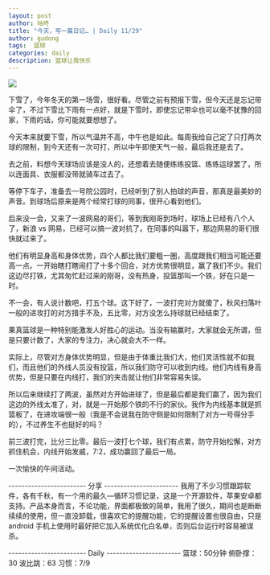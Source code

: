 ```yaml
---
layout: post
author: 咕咚
title: "今天，写一篇日记… | Daily 11/29"
author: gudong
tags:  篮球 
categories: daily
description: 篮球让我快乐
---
```

![](https://i.loli.net/2019/12/01/jgEklRoMBpw2VzZ.jpg)

下雪了，今年冬天的第一场雪，很好看。尽管之前有预报下雪，但今天还是忘记带伞了，不过下雪比下雨有一点好，就是下雪时，即使忘记带伞也可以毫不犹豫的回家，下雨的话，你可能就要想想了。

今天本来就要下雪，所以气温并不高，中午也是如此。每周我给自己定了只打两次球的限制，到今天还有一次可打，所以中午即使天气一般，最后我还是去了。

去之前，料想今天球场应该是没人的，还想着去随便练练投篮、练练运球罢了，所以连面具、衣服都没带就骑车过去了。

等停下车子，准备去一号院公园时，已经听到了别人拍球的声音，那真是最美妙的声音。到球场后原来是两个经常打球的同事，很开心看到他们。

后来没一会，又来了一波网易的哥们，等到我刚哥到场时，球场上已经有八个人了，新浪 vs 网易，已经可以搞一波对抗了。在同事的叫嚣下，那边网易的哥们很快就过来了。

他们有明显身高和身体优势，四个人都比我们要粗一圈，高度跟我们相当可能还要高一点。一开始瞎打瞎闹打了十多个回合，对方优势很明显，赢了我们不少。我们这边尽打铁，尤其匆忙赶过来的刚哥，没有热身，投篮那叫一个铁，好在只是一时。

不一会，有人说计数吧，打五个球。这下好了，一波打完对方就傻了，秋风扫落叶一般的进攻打的对方措手不及，五比零，对方没怎么持球就已经结束了。

果真篮球是一种特别能激发人好胜心的运动。当没有输赢时，大家就会无所谓，但是只要计数了，大家的专注力，决心就会大不一样。

实际上，尽管对方身体优势明显，但是由于体重比我们大，他们灵活性就不如我们，而且他们的外线人员没有投篮，所以我们防守可以收到内线。他们内线有身高优势，但是只要在内线打，我们的夹击就让他们非常容易失误。

所以后来继续打了两波，虽然对方开始进球了，但是最后都是我们赢了，因为我们这边的外线太准了，对，就是一开始那个铁的不行的家伙。我作为内线基本就是抓篮板了，在进攻端很一般（我是不会说我在防守侧是如何限制了对方一号得分手的），不过养生不也挺好的吗？

前三波打完，比分三比零。最后一波打七个球，我们有点累，防守开始松懈，对方抓住机会，内线开始发威，7:2，成功赢回了最后一局。

一次愉快的午间活动。

------------------------ 分享 -----------------------
我用了不少习惯跟踪软件，各有千秋，有一个用的最久—循环习惯记录，这是一个开源软件，苹果安卓都支持。产品本身而言，不论功能，界面都极致的简单，我用了很久，期间也是断断续续的使用，但一直没卸载，很喜欢它的提醒功能，它的提醒设置也很自由，只是 android 手机上使用时最好把它加入系统优化白名单，否则后台运行时容易被误杀。



------------------------ Daily ----------------------- 
篮球：50分钟
俯卧撑：30
波比跳：63
习惯：7/9